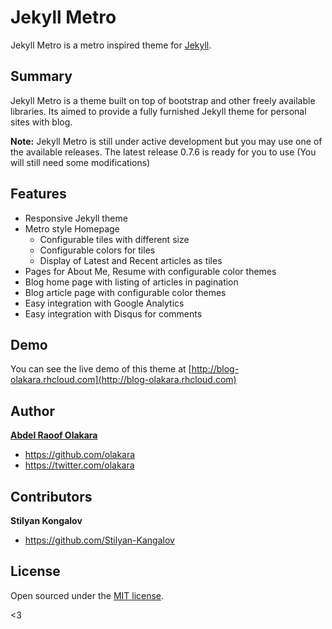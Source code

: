 # Jekyll Metro

Jekyll Metro is a metro inspired theme for [Jekyll](http://jekyllrb.com).

## Summary

Jekyll Metro is a theme built on top of bootstrap and other freely available libraries. Its aimed to provide a fully furnished Jekyll theme for personal sites with blog.

**Note:** Jekyll Metro is still under active development but you may use one of the available releases. The latest release 0.7.6 is ready for you to use (You will still need some modifications)

## Features

- Responsive Jekyll theme
- Metro style Homepage
  - Configurable tiles with different size
  - Configurable colors for tiles
  - Display of Latest and Recent articles as tiles
- Pages for About Me, Resume with configurable color themes
- Blog home page with listing of articles in pagination
- Blog article page with configurable color themes
- Easy integration with Google Analytics
- Easy integration with Disqus for comments

## Demo

You can see the live demo of this theme at [http://blog-olakara.rhcloud.com](http://blog-olakara.rhcloud.com)

## Author

**[Abdel Raoof Olakara](http://abdelraoof.com)**
- <https://github.com/olakara>
- <https://twitter.com/olakara>

## Contributors

**Stilyan Kongalov**
- <https://github.com/Stilyan-Kangalov>

## License

Open sourced under the [MIT license](LICENSE.md).

<3
